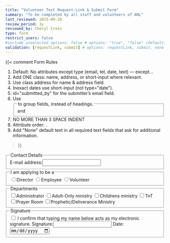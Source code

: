 ```yaml
---
title: "Volunteer Test Request-Link & Submit Form"
summary: "To be completed by all staff and volunteers of ANL"
last_reviewed: 2025-09-28
review_period: 1y
reviewed_by: Cheryl Cross
type: form
restrict_users: false
#include_unselected_options: false # options: "true", "false" (default)
validation: [requestLink, submit] # options: requestLink, submit, none (default)
---
```


{{< comment
Form Rules
1. Default: No attributes except type (email, tel, date, text) — except...
2. Add ONE class: name, address, or short-input where relevant.
3. Use class address for name & address field.
4. Inexact dates use short-input (not type="date").
5. id="submitted_by" for the submitter’s email field.
6. Use <fieldset> and <legend> to group fields, instead of headings.
7. NO MORE THAN 3 SPACE INDENT
8. Attribute order: <required> <id> <class> <type> .
9. Add "None" default text in all required text fields that ask for additional information.
>}}

<fieldset>
   <legend>Contact Details</legend>
   <label>E-mail address:<input required id="submitted_by" type="email"></label>
</fieldset>

<fieldset>
   <legend>I am applying to be a</legend>
   <label><input required type="radio">Director</label>
   <label><input type="radio">Employee</label>
   <label><input type="radio">Volunteer</label>
</fieldset>

<fieldset>
   <legend>Departments</legend>
   <label><input type="checkbox">Administrator</label>
   <label><input type="checkbox">Adult-Only ministry</label>
   <label><input type="checkbox">Childrens ministry</label>
   <label><input type="checkbox">TnT</label>
   <label><input type="checkbox">Prayer Room</label>
   <label><input type="checkbox">Prophetic/Deliverance Ministry</label>
</fieldset>
   
<fieldset>
   <legend>Signature</legend>
   <label><input required type="checkbox"> I confirm that typing my name below acts as my electronic signature.</label>
   <label>Signature:<input required class="name" type="text"></label>
   <label>Date:<input required class="autofill-today" type="date"></label>
</fieldset>

